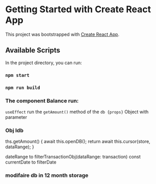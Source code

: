 # Getting Started with Create React App

This project was bootstrapped with [Create React App](https://github.com/facebook/create-react-app).

## Available Scripts

In the project directory, you can run:

### `npm start`

### `npm run build`


### The component Balance run:
`useEffect` run the `getAmount()` method of the `db {props}` Object with parameter

### Obj Idb
ths.getAmount() {
    await this.openDB();
    return  await this.cursor(store, dataRange);
}

dateRange to filterTransactionObj(dataRange: transaction)
const currentDate to filterDate

### modifaire db in 12 month storage
